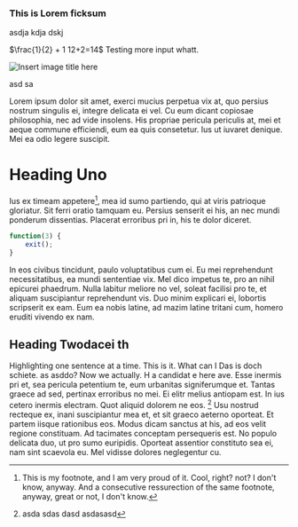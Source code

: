 ### This is Lorem ficksum

asdja kdja dskj

$\frac{1}{2} + 1 12+2=14$ Testing more input whatt.

[](http://uberwriter.github.io/uberwriter)
[](http://google.com)

![Insert image title here](/home/wolf/Pictures/IMG_20130901_152337.jpg)

asd sa

Lorem ipsum dolor sit amet, exerci mucius perpetua vix at, quo persius nostrum singulis ei, integre delicata ei vel. Cu eum dicant copiosae philosophia, nec ad vide insolens. His propriae pericula periculis at, mei et aeque commune efficiendi, eum ea quis consetetur. Ius ut iuvaret denique. Mei ea odio legere suscipit.

# Heading Uno

Ius ex timeam appetere[^1], mea id sumo partiendo, qui at viris patrioque gloriatur. Sit ferri oratio tamquam eu. Persius senserit ei his, an nec mundi ponderum dissentias. Placerat erroribus pri in, his te dolor diceret.

```javascript
function(3) {
	exit();
}
```

In eos civibus tincidunt, paulo voluptatibus cum ei. Eu mei reprehendunt necessitatibus, ea mundi sententiae vix. Mel dico impetus te, pro an nihil epicurei phaedrum. Nulla labitur meliore no vel, soleat facilisi pro te, et aliquam suscipiantur reprehendunt vis. Duo minim explicari ei, lobortis scripserit ex eam. Eum ea nobis latine, ad mazim latine tritani cum, homero eruditi vivendo ex nam.

## Heading Twodacei th

Highlighting one sentence at a time. This is it. What can
I Das is doch schiete. as asddo? Now we actually. H a candidat e here ave.
Esse inermis pri et, sea pericula petentium te, eum urbanitas signiferumque et. Tantas graece ad sed, pertinax erroribus no mei. Ei elitr melius antiopam est. In ius cetero inermis electram. Quot aliquid dolorem ne eos.
[^2]
Usu nostrud recteque ex, inani suscipiantur mea et, et sit graeco aeterno oporteat. Et partem iisque rationibus eos. Modus dicam sanctus at his, ad eos velit regione constituam. Ad tacimates conceptam persequeris est. No populo delicata duo, ut pro sumo euripidis. Oporteat assentior constituto sea ei, nam sint scaevola eu. Mel vidisse dolores neglegentur cu.

[^1]: This is my footnote, and I am very proud of it. Cool, right? not? I don't know, anyway.
	And a consecutive ressurection of the same footnote, anyway, great or not, I don't know.

[^2]: asda sdas dasd asdasasd